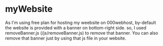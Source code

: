 # myWebsite
As I'm using free plan for hosting my weebsite on 000webhost, by-default the website is provided with a banner on bottom-right side. 
so, I used removeBanner.js (/js/removeBanner.js) to remove that banner. You can also remove that banner just by using that js file in your website.
